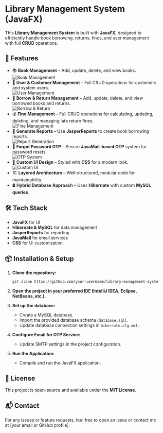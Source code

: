 # Library Management System (JavaFX)

This **Library Management System** is built with **JavaFX**, designed to efficiently handle book borrowing, returns, fines, and user management with full **CRUD** operations.

## 🚀 Features
- 📚 **Book Management** – Add, update, delete, and view books.  
  ![Book Management](images/book_management.png)
- 👤 **User & Customer Management** – Full CRUD operations for customers and system users.  
  ![User Management](images/user_management.png)
- 🔄 **Borrow & Return Management** – Add, update, delete, and view borrowed books and returns.  
  ![Borrow & Return](images/borrow_return.png)
- 💰 **Fine Management** – Full CRUD operations for calculating, updating, deleting, and managing late return fines.  
  ![Fine Management](images/fine_management.png)
- 📑 **Generate Reports** – Use **JasperReports** to create book borrowing reports.  
  ![Report Generation](images/report_generation.png)
- 📧 **Forgot Password OTP** – Secure **JavaMail-based OTP** system for password resets.  
  ![OTP System](images/otp_system.png)
- 🎨 **Custom UI Design** – Styled with **CSS** for a modern look.  
  ![Custom UI](images/custom_ui.png)
- 🏗️ **Layered Architecture** – Well-structured, modular code for maintainability.  
- 🛢️ **Hybrid Database Approach** – Uses **Hibernate** with custom **MySQL queries**.  

## 🛠️ Tech Stack
- **JavaFX** for UI  
- **Hibernate & MySQL** for data management  
- **JasperReports** for reporting  
- **JavaMail** for email services  
- **CSS** for UI customization  

## 📦 Installation & Setup

1. **Clone the repository:**  
   ```sh
   git clone https://github.com/your-username/library-management-system.git
   ```

2. **Open the project in your preferred IDE (IntelliJ IDEA, Eclipse, NetBeans, etc.).**

3. **Set up the database:**  
   - Create a MySQL database.
   - Import the provided database schema (`database.sql`).
   - Update database connection settings in `hibernate.cfg.xml`.

4. **Configure Email for OTP Service:**  
   - Update SMTP settings in the project configuration.

5. **Run the Application:**  
   - Compile and run the JavaFX application.

## 📜 License
This project is open-source and available under the **MIT License**.

## 📬 Contact
For any issues or feature requests, feel free to open an issue or contact me at [your email or GitHub profile].
